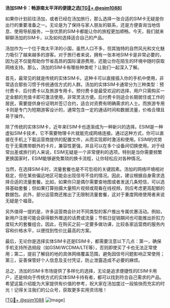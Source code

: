 **汤加SIM卡：畅游南太平洋的便捷之选[[TG💪+ @esim1088](https://t.me/s/esim1088)]**

如果你计划前往汤加，或者已经在汤加旅行，那么选择一张合适的SIM卡无疑是你出行的重要准备之一。无论是为了保持与家人朋友的联系，还是方便查询当地信息、使用导航服务，一张优质的SIM卡都能让你的旅程更加顺畅。今天，我们就来聊聊汤加的SIM卡，以及如何选择适合自己的产品。

汤加作为一个位于南太平洋的小国，虽然人口不多，但其独特的自然风光和文化魅力吸引了越来越多的游客。对于旅行者来说，拥有一张本地SIM卡是非常必要的，因为这不仅能帮助你节省高昂的国际漫游费用，还能让你在陌生的环境中随时获取网络支持。那么，汤加的SIM卡有哪些种类呢？让我们一起深入了解。

首先，最常见的就是传统的实体SIM卡。这种卡可以直接插入你的手机中使用，非常适合那些习惯于传统通信方式的人群。汤加的实体SIM卡通常分为三种类型：预付费卡、后付费卡以及旅游专用卡。预付费卡是最受欢迎的选择，用户只需购买一定金额的充值卡即可激活使用，非常灵活方便。后付费卡则适合长期居住或工作的居民，需要提供身份证明并签订合约，适合对资费有明确需求的人士。而旅游专用卡则是专门为短期游客设计的，通常包含一定的通话时间和数据流量，价格合理且易于操作。

除了传统的实体SIM卡，近年来ESIM卡也逐渐成为一种新兴的选择。ESIM是一种虚拟SIM卡技术，它不需要物理卡片就能完成网络连接。通过这种方式，你可以直接在手机上下载运营商提供的配置文件，从而实现即时激活和使用。ESIM的优势在于无需携带额外的卡片，兼容性更强，并且可以在多个设备间切换使用。对于经常出差或旅行的人来说，ESIM无疑是一个非常便利的选项。特别是当你需要频繁更换国家时，ESIM能够避免繁琐的换卡流程，让你轻松应对各种情况。

当然，在选择SIM卡时，流量套餐也是不可忽视的关键因素。汤加的网络环境相对稳定，但在某些偏远地区可能会出现信号不佳的情况。因此，建议根据自身需求选择合适的流量套餐。比如，如果你只是偶尔需要查地图或者发送几条短信，可以选择基础套餐；但如果打算拍摄大量照片视频或观看在线视频，则应考虑更高配额的数据包。此外，部分运营商还推出了无限制流量套餐，这对于重度网络使用者来说无疑是个福音。

另外值得一提的是，许多运营商会针对不同类型的客户推出专属优惠活动。例如，新用户注册可能会获得额外赠送的话费或流量；节假日促销期间也可能推出折扣力度较大的套餐组合。因此，在购买之前一定要多做功课，比较各家运营商的服务内容和价格水平，以便找到性价比最高的方案。

最后，无论你是选择实体SIM卡还是ESIM卡，都需要注意以下几点：第一，确保手机支持所选频段（如GSM/WCDMA/LTE等），否则即使买了卡也无法正常使用；第二，提前了解目的地的具体网络覆盖范围，避免因信号问题影响正常使用；第三，妥善保管好个人信息及支付凭证，防止泄露造成不必要的麻烦。

总之，汤加的SIM卡市场提供了多样化的选择，无论是追求便捷性的ESIM卡用户，还是倾向于传统方式的实体SIM卡持有者，都可以找到符合自己需求的产品。希望这篇介绍能为大家提供有价值的参考，祝大家在汤加度过一段愉快而充实的时光！记得关注我们的公众号，获取更多实用资讯哦！

[[TG💪+ @esim1088](https://t.me/s/esim1088) ![Image](https://i.postimg.cc/4NQfJmqS/Snipaste-2025-05-13-00-14-12.png)]